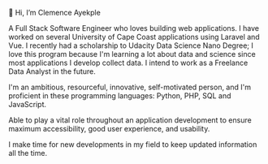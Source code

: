 👋 Hi, I’m Clemence Ayekple

A Full Stack Software Engineer who loves building web applications. I have worked on several University of Cape Coast applications using Laravel and Vue. I recently had a scholarship to Udacity Data Science Nano Degree; I love this program because I'm learning a lot about data and science since most applications I develop collect data. I intend to work as a Freelance Data Analyst in the future.

I'm an ambitious, resourceful, innovative, self-motivated person, and I'm proficient in these programming languages: Python, PHP, SQL and JavaScript. 

Able to play a vital role throughout an application development to ensure maximum accessibility, good user experience, and usability. 

I make time for new developments in my field to keep updated information all the time.

<!---
- 👀 I’m interested in ...
- 🌱 I’m currently learning ...
- 💞️ I’m looking to collaborate on ...
- 📫 How to reach me ...


cayekple/cayekple is a ✨ special ✨ repository because its `README.md` (this file) appears on your GitHub profile.
You can click the Preview link to take a look at your changes.
--->
